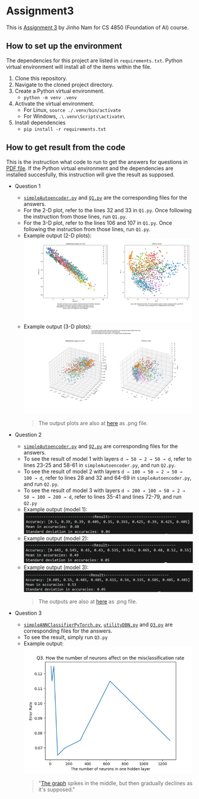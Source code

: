 # Assignment3
This is [Assignment 3](./Assignment3_Description.pdf) by Jinho Nam for CS 4850 (Foundation of AI) course.

## How to set up the environment
The dependencies for this project are listed in `requirements.txt`. Python virtual environment will install all of the items within the file.

1. Clone this repository.
2. Navigate to the cloned project directory.
3. Create a Python virtual environment.
    - `python -m venv .venv`
4. Activate the virtual environment.
    - For Linux, `source ./.venv/bin/activate`
    - For Windows, `.\.venv\Scripts\activate\`
5. Install dependencies
    - `pip install -r requirements.txt`

## How to get result from the code
This is the instruction what code to run to get the answers for questions in [PDF file](Assignment3_Description.pdf). If the Python virtual environment and the dependencies are installed succesfully, this instruction will give the result as supposed.

- Question 1
    - [`simpleAutoencoder.py`](./scripts/simpleAutoencoder.py) and [`Q1.py`](./scripts/Q1.py) are the corresponding files for the answers.
    - For the 2-D plot, refer to the lines 32 and 33 in `Q1.py`. Once following the instruction from those lines, run `Q1.py`.
    - For the 3-D plot, refer to the lines 106 and 107 in `Q1.py`. Once following the instruction from those lines, run `Q1.py`.
    - Example output (2-D plots):
        ![question1-result(2-D)](./results_images/Q1_2-D_scattor_plots.png)
    - Example output (3-D plots):
        ![question1-result(3-D)](./results_images/Q1_3-D_scattor_plots.png)
        >  The output plots are also at [here](./results_images) as .png file.

- Question 2
    - [`simpleAutoencoder.py`](./scripts/simpleAutoencoder.py) and [`Q2.py`](./scripts/Q2.py) are corresponding files for the answers.
    - To see the result of model 1 with layers `d → 50 → 2 → 50 → d`, refer to lines 23-25 and 58-61 in `simpleAutoencoder.py`, and run `Q2.py`.
    - To see the result of model 2 with layers `d → 100 → 50 → 2 → 50 → 100 → d`, refer to lines 28 and 32 and 64-69 in `simpleAutoencoder.py`, and run `Q2.py`.
    - To see the result of model 3 with layers `d → 200 → 100 → 50 → 2 → 50 → 100 → 200 → d`, refer to lines 35-41 and lines 72-79, and run `Q2.py`
    - Example output (model 1):
        ![Q2_model-1](./results_images/Q2_model-1.png)
    - Example output (model 2):
        ![Q2_model-2](./results_images/Q2_model-2.png)
    - Example output (model 3):
        ![Q2_model-3](./results_images/Q2_model-3.png)
        >  The outputs are also at [here](./results_images) as .png file.

- Question 3
    - [`simpleANNClassifierPyTorch.py`](./scripts/simpleANNClassifierPyTorch.py), [`utilityDBN.py`](./scripts/utilityDBN.py) and [`Q3.py`](./scripts/Q3.py) are corresponding files for the answers.
    - To see the result, simply run `Q3.py`
    - Example output:
        ![Q3_decreasing-graph](./results_images/Q3_decreasing-graph.png)
        > "[The graph](./results_images/Q3_decreasing-graph.png) spikes in the middle, but then gradually declines as it's supposed."

    